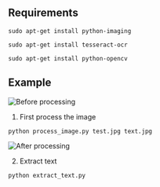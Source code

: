## Requirements

`sudo apt-get install python-imaging`

`sudo apt-get install tesseract-ocr`

`sudo apt-get install python-opencv`

## Example

![Before processing](http://raw.githubusercontent.com/schollz/ocr-text-extraction/master/test.jpg)

1. First process the image

`python process_image.py test.jpg text.jpg`

![After processing](http://raw.githubusercontent.com/schollz/ocr-text-extraction/master/text.jpg)

2. Extract text

`python extract_text.py`
